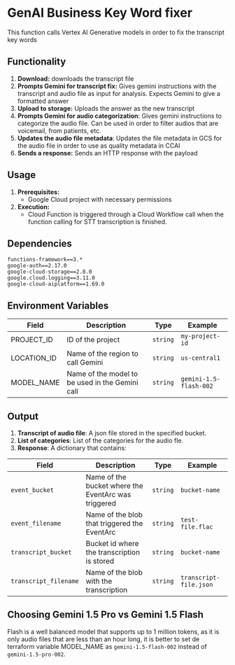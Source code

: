 # GenAI Business Key Word fixer

This function calls Vertex AI Generative models in order to fix the transcript key words

## Functionality

1. **Download:** downloads the transcript file
2. **Prompts Gemini for transcript fix:** Gives gemini instructions with the transcript and audio file as input for analysis. Expects Gemini to give a formatted answer
3. **Upload to storage:** Uploads the answer as the new transcript
4. **Prompts Gemini for audio categorization**: Gives gemini instructions to categorize the audio file. Can be used in order to filter audios that are voicemail, from patients, etc. 
5. **Updates the audio file metadata**: Updates the file metadata in GCS for the audio file in order to use as quality metadata in CCAI
6. **Sends a response:** Sends an HTTP response with the payload

## Usage

1. **Prerequisites:**
    - Google Cloud project with necessary permissions
2. **Execution:**
    - Cloud Function is triggered through a Cloud Workflow call when the function calling for STT transcription is finished.

## Dependencies
```
functions-framework==3.*
google-auth==2.17.0
google-cloud-storage==2.8.0
google.cloud.logging==3.11.0
google-cloud-aiplatform==1.69.0
```

## Environment Variables
| Field | Description | Type | Example |
|---|---|---|---|
|PROJECT_ID| ID of the project | `string` | `my-project-id` |
|LOCATION_ID | Name of the region to call Gemini | `string` | `us-central1` |
|MODEL_NAME | Name of the model to be used in the Gemini call | `string` | `gemini-1.5-flash-002` |

## Output

1. **Transcript of audio file**: A json file stored in the specified bucket.
2. **List of categories**: List of the categories for the audio fle.
3. **Response**: A dictionary that contains:

| Field | Description | Type | Example |
|---|---|---|---|
| `event_bucket` | Name of the bucket where the EventArc was triggered | `string` | `bucket-name` |
| `event_filename` | Name of the blob that triggered the EventArc | `string` | `test-file.flac` |
| `transcript_bucket` | Bucket id where the transcription is stored | `string` | `bucket-name` |
| `transcript_filename` | Name of the blob with the transcription | `string` | `transcript-file.json` |

## Choosing Gemini 1.5 Pro vs Gemini 1.5 Flash
Flash is a well balanced model that supports up to 1 million tokens, as it is only audio files that are less than an hour long, it is better to set de terraform variable MODEL_NAME as `gemini-1.5-flash-002` instead of `gemini-1.5-pro-002`.